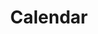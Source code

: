 ---
title: Calendar
description: A versatile calendar component for selecting dates, months, and years with customizable styles and behaviors.
slug: /components/Calendar
---